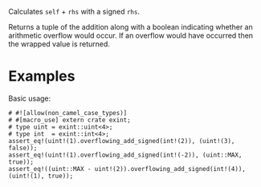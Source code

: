 Calculates `self` + `rhs` with a signed `rhs`.

Returns a tuple of the addition along with a boolean indicating whether an
arithmetic overflow would occur. If an overflow would have occurred then the
wrapped value is returned.

# Examples

Basic usage:

```
# #![allow(non_camel_case_types)]
# #[macro_use] extern crate exint;
# type uint = exint::uint<4>;
# type int  = exint::int<4>;
assert_eq!(uint!(1).overflowing_add_signed(int!(2)), (uint!(3), false));
assert_eq!(uint!(1).overflowing_add_signed(int!(-2)), (uint::MAX, true));
assert_eq!((uint::MAX - uint!(2)).overflowing_add_signed(int!(4)), (uint!(1), true));
```
